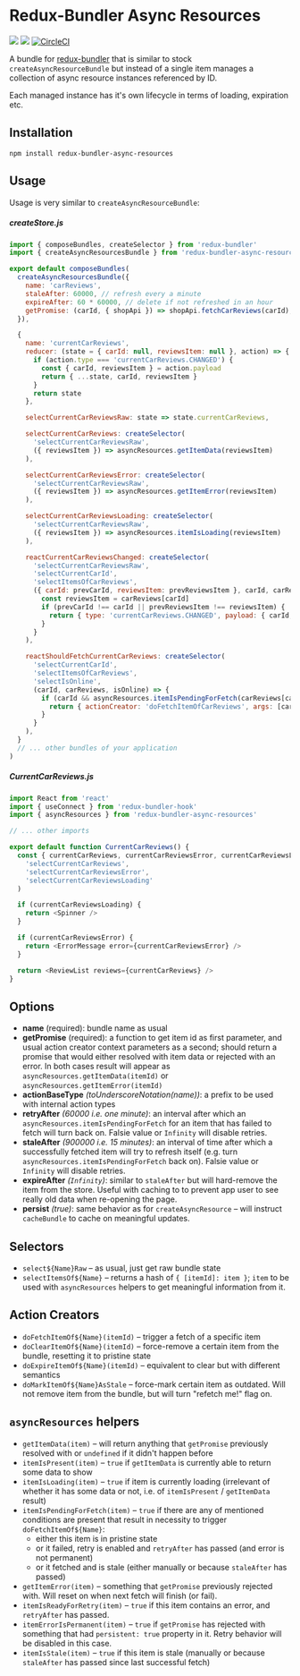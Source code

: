 # Redux-Bundler Async Resource**s**

![](https://img.shields.io/npm/v/redux-bundler-async-resources.svg) ![](https://img.shields.io/npm/dt/redux-bundler-async-resources.svg) [![CircleCI](https://circleci.com/gh/abuinitski/redux-bundler-hook/tree/master.svg?style=svg)](https://circleci.com/gh/abuinitski/redux-bundler-async-resources/tree/master)

A bundle for [redux-bundler](https://reduxbundler.com/) that is similar to stock `createAsyncResourceBundle` but instead of a single item manages a collection of async resource instances referenced by ID.

Each managed instance has it's own lifecycle in terms of loading, expiration etc.

## Installation

```
npm install redux-bundler-async-resources
```

## Usage

Usage is very similar to `createAsyncResourceBundle`:

##### createStore.js

```javascript
import { composeBundles, createSelector } from 'redux-bundler'
import { createAsyncResourcesBundle } from 'redux-bundler-async-resources'

export default composeBundles(
  createAsyncResourcesBundle({
    name: 'carReviews',
    staleAfter: 60000, // refresh every a minute
    expireAfter: 60 * 60000, // delete if not refreshed in an hour
    getPromise: (carId, { shopApi }) => shopApi.fetchCarReviews(carId),
  }),

  {
    name: 'currentCarReviews',
    reducer: (state = { carId: null, reviewsItem: null }, action) => {
      if (action.type === 'currentCarReviews.CHANGED') {
        const { carId, reviewsItem } = action.payload
        return { ...state, carId, reviewsItem }
      }
      return state
    },

    selectCurrentCarReviewsRaw: state => state.currentCarReviews,

    selectCurrentCarReviews: createSelector(
      'selectCurrentCarReviewsRaw',
      ({ reviewsItem }) => asyncResources.getItemData(reviewsItem)
    ),

    selectCurrentCarReviewsError: createSelector(
      'selectCurrentCarReviewsRaw',
      ({ reviewsItem }) => asyncResources.getItemError(reviewsItem)
    ),

    selectCurrentCarReviewsLoading: createSelector(
      'selectCurrentCarReviewsRaw',
      ({ reviewsItem }) => asyncResources.itemIsLoading(reviewsItem)
    ),

    reactCurrentCarReviewsChanged: createSelector(
      'selectCurrentCarReviewsRaw',
      'selectCurrentCarId',
      'selectItemsOfCarReviews',
      ({ carId: prevCarId, reviewsItem: prevReviewsItem }, carId, carReviews) => {
        const reviewsItem = carReviews[carId]
        if (prevCarId !== carId || prevReviewsItem !== reviewsItem) {
          return { type: 'currentCarReviews.CHANGED', payload: { carId, reviewsItem } }
        }
      }
    ),

    reactShouldFetchCurrentCarReviews: createSelector(
      'selectCurrentCarId',
      'selectItemsOfCarReviews',
      'selectIsOnline',
      (carId, carReviews, isOnline) => {
        if (carId && asyncResources.itemIsPendingForFetch(carReviews[carId], { isOnline })) {
          return { actionCreator: 'doFetchItemOfCarReviews', args: [carId] }
        }
      }
    ),
  }
  // ... other bundles of your application
)
```

##### CurrentCarReviews.js

```javascript
import React from 'react'
import { useConnect } from 'redux-bundler-hook'
import { asyncResources } from 'redux-bundler-async-resources'

// ... other imports

export default function CurrentCarReviews() {
  const { currentCarReviews, currentCarReviewsError, currentCarReviewsLoading } = useConnect(
    'selectCurrentCarReviews',
    'selectCurrentCarReviewsError',
    'selectCurrentCarReviewsLoading'
  )

  if (currentCarReviewsLoading) {
    return <Spinner />
  }

  if (currentCarReviewsError) {
    return <ErrorMessage error={currentCarReviewsError} />
  }

  return <ReviewList reviews={currentCarReviews} />
}
```

## Options

* **name** (required): bundle name as usual
* **getPromise** (required): a function to get item id as first parameter, and usual action creator context parameters as a second; should return a promise that would either resolved with item data or rejected with an error. In both cases result will appear as `asyncResources.getItemData(itemId)` or `asyncResources.getItemError(itemId)`    
* **actionBaseType** _(toUnderscoreNotation(name))_: a prefix to be used with internal action types
* **retryAfter** _(60000 i.e. one minute)_: an interval after which an `asyncResources.itemIsPendingForFetch` for an item that has failed to fetch will turn back on. Falsie value or `Infinity` will disable retries. 
* **staleAfter** _(900000 i.e. 15 minutes)_: an interval of time after which a successfully fetched item will try to refresh itself (e.g. turn `asyncResources.itemIsPendingForFetch` back on). Falsie value or `Infinity` will disable retries.
* **expireAfter** _(`Infinity`)_: similar to `staleAfter` but will hard-remove the item from the store. Useful with caching to to prevent app user to see really old data when re-opening the page.
* **persist** _(true)_: same behavior as for `createAsyncResource` – will instruct `cacheBundle` to cache on meaningful updates.

## Selectors

* `select${Name}Raw` – as usual, just get raw bundle state
* `selectItemsOf${Name}` – returns a hash of `{ [itemId]: item }`; `item` to be used with `asyncResources` helpers to get meaningful information from it.

## Action Creators

* `doFetchItemOf${Name}(itemId)` – trigger a fetch of a specific item
* `doClearItemOf${Name}(itemId)` – force-remove a certain item from the bundle, resetting it to pristine state
* `doExpireItemOf${Name}(itemId)` – equivalent to clear but with different semantics
* `doMarkItemOf${Name}AsStale` – force-mark certain item as outdated. Will not remove item from the bundle, but will turn "refetch me!" flag on.

## `asyncResources` helpers

* `getItemData(item)` – will return anything that `getPromise` previously resolved with or `undefined` if it didn't happen before 
* `itemIsPresent(item)` – `true` if `getItemData` is currently able to return some data to show 
* `itemIsLoading(item)` – `true` if item is currently loading (irrelevant of whether it has some data or not, i.e. of `itemIsPresent` / `getItemData` result)
* `itemIsPendingForFetch(item)` – `true` if there are any of mentioned conditions are present that result in necessity to trigger `doFetchItemOf${Name}`:
  * either this item is in pristine state
  * or it failed, retry is enabled and `retryAfter` has passed (and error is not permanent)
  * or it fetched and is stale (either manually or because `staleAfter` has passed)
* `getItemError(item)` – something that `getPromise` previously rejected with. Will reset on when next fetch will finish (or fail).
* `itemIsReadyForRetry(item)` – `true` if this item contains an error, and `retryAfter` has passed.
* `itemErrorIsPermanent(item)` – `true` if `getPromise` has rejected with something that had `persistent: true` property in it. Retry behavior will be disabled in this case.
* `itemIsStale(item)` – `true` if this item is stale (manually or because `staleAfter` has passed since last successful fetch)
 
